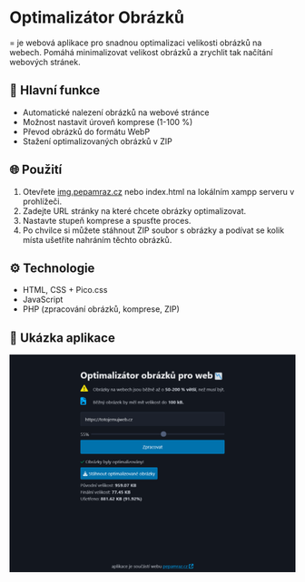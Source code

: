 # Optimalizátor Obrázků
= je webová aplikace pro snadnou optimalizaci velikosti obrázků na webech. Pomáhá minimalizovat velikost obrázků a zrychlit tak načítání webových stránek.

## 🚀 Hlavní funkce
- Automatické nalezení obrázků na webové stránce
- Možnost nastavit úroveň komprese (1-100 %)
- Převod obrázků do formátu WebP
- Stažení optimalizovaných obrázků v ZIP

## 🌐 Použití
1. Otevřete [img.pepamraz.cz](https://img.pepamraz.cz) nebo index.html na lokálním xampp serveru v prohlížeči.
2. Zadejte URL stránky na které chcete obrázky optimalizovat.
3. Nastavte stupeň komprese a spusťte proces.
4. Po chvilce si můžete stáhnout ZIP soubor s obrázky a podívat se kolik místa ušetříte nahráním těchto obrázků.

## ⚙️ Technologie
- HTML, CSS + Pico.css
- JavaScript
- PHP (zpracování obrázků, komprese, ZIP)

## 🚀 Ukázka aplikace
![Ukázka](screenshot.png)